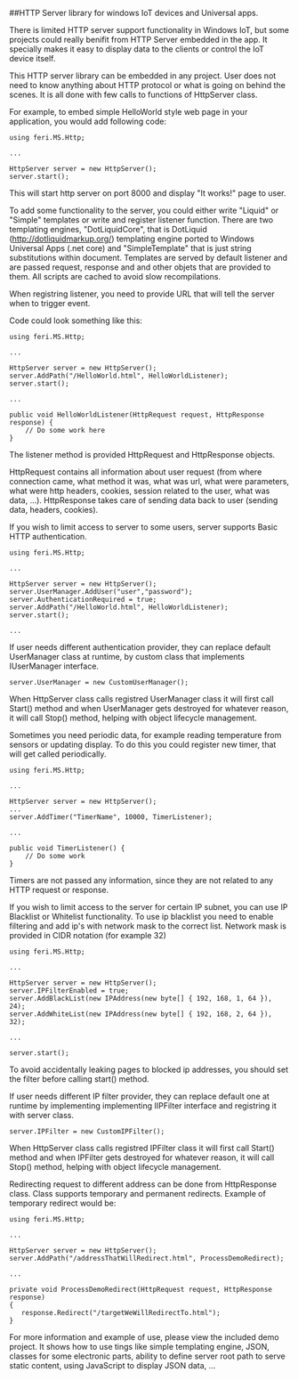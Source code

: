 ##HTTP Server library for windows IoT devices and Universal apps.

There is limited HTTP server support functionality in Windows IoT, but some projects could really benifit from HTTP Server embedded in the app. It specially makes it easy to display data to the clients or control the IoT device itself.

This HTTP server library can be embedded in any project. User does not need to know anything about HTTP protocol or what is going on behind the scenes. It is all done with few calls to functions of HttpServer class.

For example, to embed simple HelloWorld style web page in your application, you would add following code:

```
using feri.MS.Http;

...

HttpServer server = new HttpServer();
server.start();
```

This will start http server on port 8000 and display "It works!" page to user.

To add some functionality to the server, you could either write "Liquid" or "Simple" templates or write and register listener function. There are two templating engines, "DotLiquidCore", that is DotLiquid (http://dotliquidmarkup.org/) templating engine ported to Windows Universal Apps (.net core) and "SimpleTemplate" that is just string substitutions within document.
Templates are served by default listener and are passed request, response and and other objets that are provided to them.
All scripts are cached to avoid slow recompilations.

When registring listener, you need to provide URL that will tell the server when to trigger event.

Code could look something like this:

```
using feri.MS.Http;

...

HttpServer server = new HttpServer();
server.AddPath("/HelloWorld.html", HelloWorldListener);
server.start();

...

public void HelloWorldListener(HttpRequest request, HttpResponse response) {
    // Do some work here
}
```

The listener method is provided HttpRequest and HttpResponse objects.

HttpRequest contains all information about user request (from where connection came, what method it was, what was url, what were parameters, what were http headers, cookies, session related to the user, what was data, ...). HttpResponse takes care of sending data back to user (sending data, headers, cookies).

If you wish to limit access to server to some users, server supports Basic HTTP authentication. 

```
using feri.MS.Http;

...

HttpServer server = new HttpServer();
server.UserManager.AddUser("user","password");
server.AuthenticationRequired = true;
server.AddPath("/HelloWorld.html", HelloWorldListener);
server.start();

...
```

If user needs different authentication provider, they can replace default UserManager class at runtime, by custom class that implements IUserManager interface.

```
server.UserManager = new CustomUserManager();
```

When HttpServer class calls registred UserManager class it will first call Start() method and when UserManager gets destroyed for whatever reason, it will call Stop() method, helping with object lifecycle management.

Sometimes you need periodic data, for example reading temperature from sensors or updating display. To do this you could register new timer, that will get called periodically.

```
using feri.MS.Http;

...

HttpServer server = new HttpServer();
...
server.AddTimer("TimerName", 10000, TimerListener);

...

public void TimerListener() {
    // Do some work
}
```

Timers are not passed any information, since they are not related to any HTTP request or response.

If you wish to limit access to the server for certain IP subnet, you can use IP Blacklist or Whitelist functionality. To use ip blacklist you need to enable filtering and add ip's with network mask to the correct list. Network mask is provided in CIDR notation (for example 32)

```
using feri.MS.Http;

...

HttpServer server = new HttpServer();
server.IPFilterEnabled = true;
server.AddBlackList(new IPAddress(new byte[] { 192, 168, 1, 64 }), 24);
server.AddWhiteList(new IPAddress(new byte[] { 192, 168, 2, 64 }), 32);

...

server.start();
```

To avoid accidentally leaking pages to blocked ip addresses, you should set the filter before calling start() method.

If user needs different IP filter provider, they can replace default one at runtime by implementing implementing IIPFilter interface and registring it with server class.

```
server.IPFilter = new CustomIPFilter();
```

When HttpServer class calls registred IPFilter class it will first call Start() method and when IPFilter gets destroyed for whatever reason, it will call Stop() method, helping with object lifecycle management.

Redirecting request to different address can be done from HttpResponse class. Class supports temporary and permanent redirects. Example of temporary redirect would be:

```
using feri.MS.Http;

...

HttpServer server = new HttpServer();
server.AddPath("/addressThatWillRedirect.html", ProcessDemoRedirect);

...

private void ProcessDemoRedirect(HttpRequest request, HttpResponse response)
{
   response.Redirect("/targetWeWillRedirectTo.html");
}
```

For more information and example of use, please view the included demo project. It shows how to use tings like simple templating engine, JSON, classes for some electronic parts, ability to define server root path to serve static content, using JavaScript to display JSON data, ...
